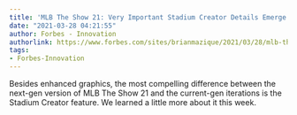 ```yaml
---
title: 'MLB The Show 21: Very Important Stadium Creator Details Emerge'
date: "2021-03-28 04:21:55"
author: Forbes - Innovation
authorlink: https://www.forbes.com/sites/brianmazique/2021/03/28/mlb-the-show-21-very-important-stadium-creator-details-emerge/
tags:
- Forbes-Innovation
---
```

Besides enhanced graphics, the most compelling difference between the next-gen version of MLB The Show 21 and the current-gen iterations is the Stadium Creator feature. We learned a little more about it this week.